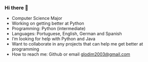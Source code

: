 ### Hi there 👋


- Computer Science Major
- Working on getting better at Python
- Programming: Python (intermediate)
- Languages: Portuguese, English, German and Spanish
- I’m looking for help with Python and Java
- Want to collaborate in any projects that can help me get better at programming
- How to reach me: Github or email glodim2003@gmail.com
